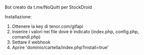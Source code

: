 Bot creato da t.me/NoQuitt per StockDroid

Installazione:
1) Ottenere la key di tenor.com/gifapi
2) Inserire i valori nei file dove è indicato (index.php, config.php, comandi.php)
3) Settare il webhook
4) Aprire 'dominio/cartella/index.php?install=true'
